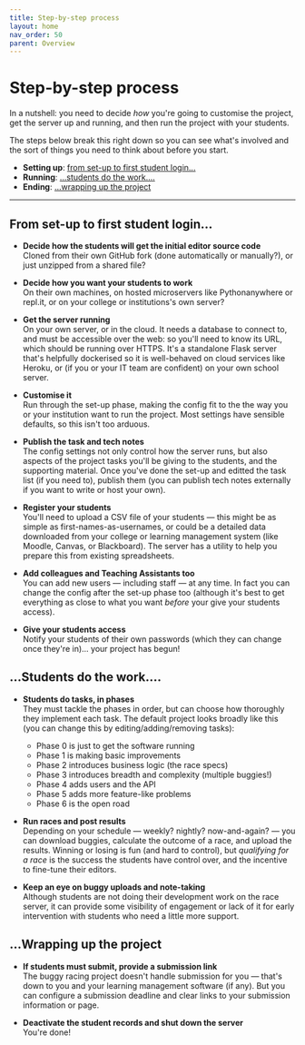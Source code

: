 ```yaml
---
title: Step-by-step process
layout: home
nav_order: 50
parent: Overview
---
```


# Step-by-step process

In a nutshell: you need to decide _how_ you're going to customise the project,
get the server up and running, and then run the project with your students.

The steps below break this right down so you can see what's involved
and the sort of things you need to think about before you start.

* **Setting up**: [from set-up to first student login...](#from-set-up-to-first-student-login)
* **Running**: [...students do the work....](#students-do-the-work)
* **Ending**: […wrapping up the project](#wrapping-up-the-project)

---

## From set-up to first student login...

* **Decide how the students will get the initial editor source code**  
  Cloned from their own GitHub fork (done automatically or manually?), or just
  unzipped from a shared file?

* **Decide how you want your students to work**  
  On their own machines, on hosted microservers like Pythonanywhere or repl.it,
  or on your college or institutions's own server? 

* **Get the server running**  
  On your own server, or in the cloud. It needs a database to connect to, and
  must be accessible over the web: so you'll need to know its URL, which should
  be running over HTTPS. It's a standalone Flask server that's helpfully
  dockerised so it is well-behaved on cloud services like Heroku, or (if you or
  your IT team are confident) on your own school server.
  
* **Customise it**  
  Run through the set-up phase, making the config fit to the the way you or
  your institution want to run the project. Most settings have sensible
  defaults, so this isn't too arduous.

* **Publish the task and tech notes**  
  The config settings not only control how the server runs, but also aspects of
  the project tasks you'll be giving to the students, and the supporting
  material. Once you've done the set-up and editted the task list (if you need
  to), publish them (you can publish tech notes externally if you want to
  write or host your own).

* **Register your students**  
  You'll need to upload a CSV file of your students — this might be as simple as
  first-names-as-usernames, or could be a detailed data downloaded from your
  college or learning management system (like Moodle, Canvas, or Blackboard).
  The server has a utility to help you prepare this from existing spreadsheets.

* **Add colleagues and Teaching Assistants too**  
  You can add new users — including staff — at any time. In fact you can
  change the config after the set-up phase too (although it's best to get
  everything as close to what you want _before_ your give your students access).

* **Give your students access**  
  Notify your students of their own passwords (which they can change once
  they're in)... your project has begun!


## ...Students do the work....

* **Students do tasks, in phases**  
  They must tackle the phases in order, but can choose how thoroughly they
  implement each task. The default project looks broadly like this (you can
  change this by editing/adding/removing tasks):
  * Phase 0 is just to get the software running
  * Phase 1 is making basic improvements
  * Phase 2 introduces business logic (the race specs)
  * Phase 3 introduces breadth and complexity (multiple buggies!)
  * Phase 4 adds users and the API
  * Phase 5 adds more feature-like problems
  * Phase 6 is the open road

* **Run races and post results**  
  Depending on your schedule — weekly? nightly? now-and-again? — you can
  download buggies, calculate the outcome of a race, and upload the results.
  Winning or losing is fun (and hard to control), but _qualifying for a race_
  is the success the students have control over, and the incentive to fine-tune
  their editors.

* **Keep an eye on buggy uploads and note-taking**  
  Although students are not doing their development work on the race server, it
  can provide some visibility of engagement or lack of it for early intervention
  with students who need a little more support.

## ...Wrapping up the project

* **If students must submit, provide a submission link**  
  The buggy racing project doesn't handle submission for you — that's down to
  you and your learning management software (if any). But you can configure a
  submission deadline and clear links to your submission information or page.

* **Deactivate the student records and shut down the server**  
  You're done!

